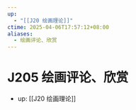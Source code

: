 ```yaml
---
up:
  - "[[J20 绘画理论]]"
ctime: 2025-04-06T17:57:12+08:00
aliases:
  - 绘画评论、欣赏
---
```


# J205 绘画评论、欣赏

- up: [[J20 绘画理论]]
